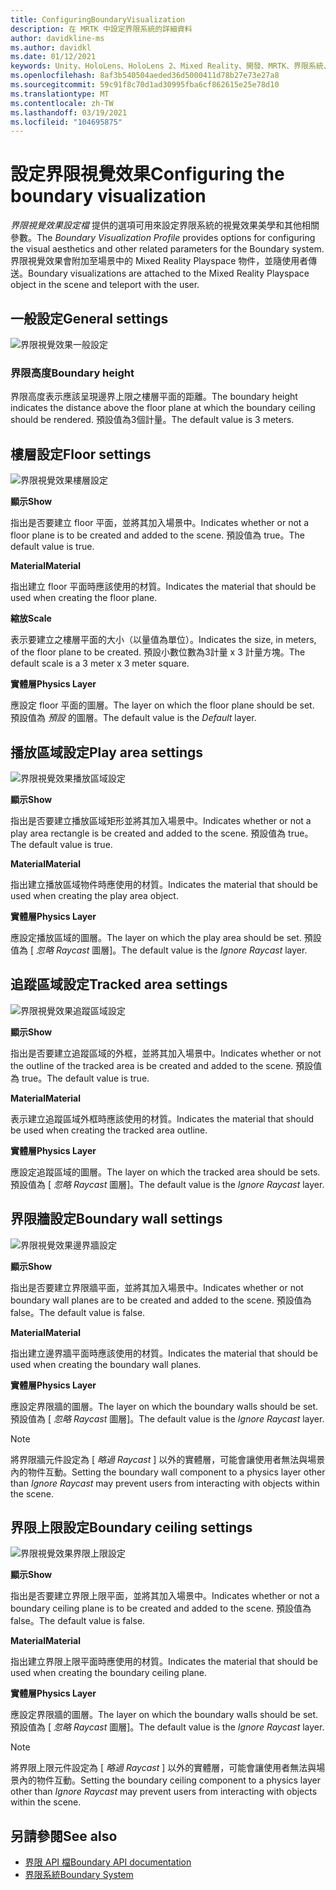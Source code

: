 ```yaml
---
title: ConfiguringBoundaryVisualization
description: 在 MRTK 中設定界限系統的詳細資料
author: davidkline-ms
ms.author: davidkl
ms.date: 01/12/2021
keywords: Unity、HoloLens、HoloLens 2、Mixed Reality、開發、MRTK、界限系統、
ms.openlocfilehash: 8af3b540504aeded36d5000411d78b27e73e27a8
ms.sourcegitcommit: 59c91f8c70d1ad30995fba6cf862615e25e78d10
ms.translationtype: MT
ms.contentlocale: zh-TW
ms.lasthandoff: 03/19/2021
ms.locfileid: "104695875"
---
```

# <a name="configuring-the-boundary-visualization"></a><span data-ttu-id="cf62a-104">設定界限視覺效果</span><span class="sxs-lookup"><span data-stu-id="cf62a-104">Configuring the boundary visualization</span></span>

<span data-ttu-id="cf62a-105">*界限視覺效果設定檔* 提供的選項可用來設定界限系統的視覺效果美學和其他相關參數。</span><span class="sxs-lookup"><span data-stu-id="cf62a-105">The *Boundary Visualization Profile* provides options for configuring the visual aesthetics and other related parameters for the Boundary system.</span></span> <span data-ttu-id="cf62a-106">界限視覺效果會附加至場景中的 Mixed Reality Playspace 物件，並隨使用者傳送。</span><span class="sxs-lookup"><span data-stu-id="cf62a-106">Boundary visualizations are attached to the Mixed Reality Playspace object in the scene and teleport with the user.</span></span>

## <a name="general-settings"></a><span data-ttu-id="cf62a-107">一般設定</span><span class="sxs-lookup"><span data-stu-id="cf62a-107">General settings</span></span>

![界限視覺效果一般設定](../images/boundary/BoundaryVisualizationGeneralSettings.png)

### <a name="boundary-height"></a><span data-ttu-id="cf62a-109">界限高度</span><span class="sxs-lookup"><span data-stu-id="cf62a-109">Boundary height</span></span>

<span data-ttu-id="cf62a-110">界限高度表示應該呈現邊界上限之樓層平面的距離。</span><span class="sxs-lookup"><span data-stu-id="cf62a-110">The boundary height indicates the distance above the floor plane at which the boundary ceiling should be rendered.</span></span> <span data-ttu-id="cf62a-111">預設值為3個計量。</span><span class="sxs-lookup"><span data-stu-id="cf62a-111">The default value is 3 meters.</span></span>

## <a name="floor-settings"></a><span data-ttu-id="cf62a-112">樓層設定</span><span class="sxs-lookup"><span data-stu-id="cf62a-112">Floor settings</span></span>

![界限視覺效果樓層設定](../images/boundary/BoundaryVisualizationFloorSettings.png)

<span data-ttu-id="cf62a-114">**顯示**</span><span class="sxs-lookup"><span data-stu-id="cf62a-114">**Show**</span></span>

<span data-ttu-id="cf62a-115">指出是否要建立 floor 平面，並將其加入場景中。</span><span class="sxs-lookup"><span data-stu-id="cf62a-115">Indicates whether or not a floor plane is to be created and added to the scene.</span></span> <span data-ttu-id="cf62a-116">預設值為 true。</span><span class="sxs-lookup"><span data-stu-id="cf62a-116">The default value is true.</span></span>

<span data-ttu-id="cf62a-117">**Material**</span><span class="sxs-lookup"><span data-stu-id="cf62a-117">**Material**</span></span>

<span data-ttu-id="cf62a-118">指出建立 floor 平面時應該使用的材質。</span><span class="sxs-lookup"><span data-stu-id="cf62a-118">Indicates the material that should be used when creating the floor plane.</span></span>

<span data-ttu-id="cf62a-119">**縮放**</span><span class="sxs-lookup"><span data-stu-id="cf62a-119">**Scale**</span></span>

<span data-ttu-id="cf62a-120">表示要建立之樓層平面的大小（以量值為單位）。</span><span class="sxs-lookup"><span data-stu-id="cf62a-120">Indicates the size, in meters, of the floor plane to be created.</span></span> <span data-ttu-id="cf62a-121">預設小數位數為3計量 x 3 計量方塊。</span><span class="sxs-lookup"><span data-stu-id="cf62a-121">The default scale is a 3 meter x 3 meter square.</span></span>

<span data-ttu-id="cf62a-122">**實體層**</span><span class="sxs-lookup"><span data-stu-id="cf62a-122">**Physics Layer**</span></span>

<span data-ttu-id="cf62a-123">應設定 floor 平面的圖層。</span><span class="sxs-lookup"><span data-stu-id="cf62a-123">The layer on which the floor plane should be set.</span></span> <span data-ttu-id="cf62a-124">預設值為 *預設* 的圖層。</span><span class="sxs-lookup"><span data-stu-id="cf62a-124">The default value is the *Default* layer.</span></span>

## <a name="play-area-settings"></a><span data-ttu-id="cf62a-125">播放區域設定</span><span class="sxs-lookup"><span data-stu-id="cf62a-125">Play area settings</span></span>

![界限視覺效果播放區域設定](../images/boundary/BoundaryVisualizationPlayAreaSettings.png)

<span data-ttu-id="cf62a-127">**顯示**</span><span class="sxs-lookup"><span data-stu-id="cf62a-127">**Show**</span></span>

<span data-ttu-id="cf62a-128">指出是否要建立播放區域矩形並將其加入場景中。</span><span class="sxs-lookup"><span data-stu-id="cf62a-128">Indicates whether or not a play area rectangle is be created and added to the scene.</span></span> <span data-ttu-id="cf62a-129">預設值為 true。</span><span class="sxs-lookup"><span data-stu-id="cf62a-129">The default value is true.</span></span>

<span data-ttu-id="cf62a-130">**Material**</span><span class="sxs-lookup"><span data-stu-id="cf62a-130">**Material**</span></span>

<span data-ttu-id="cf62a-131">指出建立播放區域物件時應使用的材質。</span><span class="sxs-lookup"><span data-stu-id="cf62a-131">Indicates the material that should be used when creating the play area object.</span></span>

<span data-ttu-id="cf62a-132">**實體層**</span><span class="sxs-lookup"><span data-stu-id="cf62a-132">**Physics Layer**</span></span>

<span data-ttu-id="cf62a-133">應設定播放區域的圖層。</span><span class="sxs-lookup"><span data-stu-id="cf62a-133">The layer on which the play area should be set.</span></span> <span data-ttu-id="cf62a-134">預設值為 [ *忽略 Raycast* 圖層]。</span><span class="sxs-lookup"><span data-stu-id="cf62a-134">The default value is the *Ignore Raycast* layer.</span></span>

## <a name="tracked-area-settings"></a><span data-ttu-id="cf62a-135">追蹤區域設定</span><span class="sxs-lookup"><span data-stu-id="cf62a-135">Tracked area settings</span></span>

![界限視覺效果追蹤區域設定](../images/boundary/BoundaryVisualizationTrackedAreaSettings.png)

<span data-ttu-id="cf62a-137">**顯示**</span><span class="sxs-lookup"><span data-stu-id="cf62a-137">**Show**</span></span>

<span data-ttu-id="cf62a-138">指出是否要建立追蹤區域的外框，並將其加入場景中。</span><span class="sxs-lookup"><span data-stu-id="cf62a-138">Indicates whether or not the outline of the tracked area is be created and added to the scene.</span></span> <span data-ttu-id="cf62a-139">預設值為 true。</span><span class="sxs-lookup"><span data-stu-id="cf62a-139">The default value is true.</span></span>

<span data-ttu-id="cf62a-140">**Material**</span><span class="sxs-lookup"><span data-stu-id="cf62a-140">**Material**</span></span>

<span data-ttu-id="cf62a-141">表示建立追蹤區域外框時應該使用的材質。</span><span class="sxs-lookup"><span data-stu-id="cf62a-141">Indicates the material that should be used when creating the tracked area outline.</span></span>

<span data-ttu-id="cf62a-142">**實體層**</span><span class="sxs-lookup"><span data-stu-id="cf62a-142">**Physics Layer**</span></span>

<span data-ttu-id="cf62a-143">應設定追蹤區域的圖層。</span><span class="sxs-lookup"><span data-stu-id="cf62a-143">The layer on which the tracked area should be sets.</span></span> <span data-ttu-id="cf62a-144">預設值為 [ *忽略 Raycast* 圖層]。</span><span class="sxs-lookup"><span data-stu-id="cf62a-144">The default value is the *Ignore Raycast* layer.</span></span>

## <a name="boundary-wall-settings"></a><span data-ttu-id="cf62a-145">界限牆設定</span><span class="sxs-lookup"><span data-stu-id="cf62a-145">Boundary wall settings</span></span>

![界限視覺效果邊界牆設定](../images/boundary/BoundaryVisualizationWallSettings.png)

<span data-ttu-id="cf62a-147">**顯示**</span><span class="sxs-lookup"><span data-stu-id="cf62a-147">**Show**</span></span>

<span data-ttu-id="cf62a-148">指出是否要建立界限牆平面，並將其加入場景中。</span><span class="sxs-lookup"><span data-stu-id="cf62a-148">Indicates whether or not boundary wall planes are to be created and added to the scene.</span></span> <span data-ttu-id="cf62a-149">預設值為 false。</span><span class="sxs-lookup"><span data-stu-id="cf62a-149">The default value is false.</span></span>

<span data-ttu-id="cf62a-150">**Material**</span><span class="sxs-lookup"><span data-stu-id="cf62a-150">**Material**</span></span>

<span data-ttu-id="cf62a-151">指出建立邊界牆平面時應該使用的材質。</span><span class="sxs-lookup"><span data-stu-id="cf62a-151">Indicates the material that should be used when creating the boundary wall planes.</span></span>

<span data-ttu-id="cf62a-152">**實體層**</span><span class="sxs-lookup"><span data-stu-id="cf62a-152">**Physics Layer**</span></span>

<span data-ttu-id="cf62a-153">應設定界限牆的圖層。</span><span class="sxs-lookup"><span data-stu-id="cf62a-153">The layer on which the boundary walls should be set.</span></span> <span data-ttu-id="cf62a-154">預設值為 [ *忽略 Raycast* 圖層]。</span><span class="sxs-lookup"><span data-stu-id="cf62a-154">The default value is the *Ignore Raycast* layer.</span></span>

> [!NOTE]
> <span data-ttu-id="cf62a-155">將界限牆元件設定為 [ *略過 Raycast* ] 以外的實體層，可能會讓使用者無法與場景內的物件互動。</span><span class="sxs-lookup"><span data-stu-id="cf62a-155">Setting the boundary wall component to a physics layer other than *Ignore Raycast* may prevent users from interacting with objects within the scene.</span></span>

## <a name="boundary-ceiling-settings"></a><span data-ttu-id="cf62a-156">界限上限設定</span><span class="sxs-lookup"><span data-stu-id="cf62a-156">Boundary ceiling settings</span></span>

![界限視覺效果界限上限設定](../images/boundary/BoundaryVisualizationCeilingSettings.png)

<span data-ttu-id="cf62a-158">**顯示**</span><span class="sxs-lookup"><span data-stu-id="cf62a-158">**Show**</span></span>

<span data-ttu-id="cf62a-159">指出是否要建立界限上限平面，並將其加入場景中。</span><span class="sxs-lookup"><span data-stu-id="cf62a-159">Indicates whether or not a boundary ceiling plane is to be created and added to the scene.</span></span> <span data-ttu-id="cf62a-160">預設值為 false。</span><span class="sxs-lookup"><span data-stu-id="cf62a-160">The default value is false.</span></span>

<span data-ttu-id="cf62a-161">**Material**</span><span class="sxs-lookup"><span data-stu-id="cf62a-161">**Material**</span></span>

<span data-ttu-id="cf62a-162">指出建立界限上限平面時應使用的材質。</span><span class="sxs-lookup"><span data-stu-id="cf62a-162">Indicates the material that should be used when creating the boundary ceiling plane.</span></span>

<span data-ttu-id="cf62a-163">**實體層**</span><span class="sxs-lookup"><span data-stu-id="cf62a-163">**Physics Layer**</span></span>

<span data-ttu-id="cf62a-164">應設定界限牆的圖層。</span><span class="sxs-lookup"><span data-stu-id="cf62a-164">The layer on which the boundary walls should be set.</span></span> <span data-ttu-id="cf62a-165">預設值為 [ *忽略 Raycast* 圖層]。</span><span class="sxs-lookup"><span data-stu-id="cf62a-165">The default value is the *Ignore Raycast* layer.</span></span>

> [!NOTE]
> <span data-ttu-id="cf62a-166">將界限上限元件設定為 [ *略過 Raycast* ] 以外的實體層，可能會讓使用者無法與場景內的物件互動。</span><span class="sxs-lookup"><span data-stu-id="cf62a-166">Setting the boundary ceiling component to a physics layer other than *Ignore Raycast* may prevent users from interacting with objects within the scene.</span></span>

## <a name="see-also"></a><span data-ttu-id="cf62a-167">另請參閱</span><span class="sxs-lookup"><span data-stu-id="cf62a-167">See also</span></span>

- [<span data-ttu-id="cf62a-168">界限 API 檔</span><span class="sxs-lookup"><span data-stu-id="cf62a-168">Boundary API documentation</span></span>](xref:Microsoft.MixedReality.Toolkit.Boundary)
- [<span data-ttu-id="cf62a-169">界限系統</span><span class="sxs-lookup"><span data-stu-id="cf62a-169">Boundary System</span></span>](BoundarySystemGettingStarted.md)
